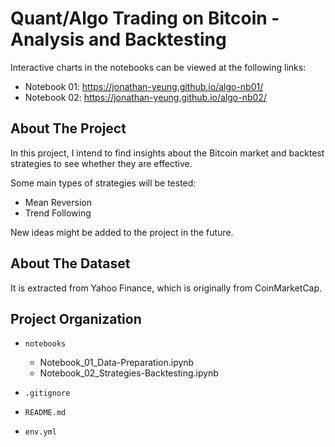 # Quant/Algo Trading on Bitcoin - Analysis and Backtesting

Interactive charts in the notebooks can be viewed at the following links:
- Notebook 01: https://jonathan-yeung.github.io/algo-nb01/
- Notebook 02: https://jonathan-yeung.github.io/algo-nb02/

## About The Project

In this project, I intend to find insights about the Bitcoin market and backtest strategies to see whether they are effective.

Some main types of strategies will be tested:
- Mean Reversion
- Trend Following

New ideas might be added to the project in the future.

## About The Dataset

It is extracted from Yahoo Finance, which is originally from CoinMarketCap.

## Project Organization

* `notebooks`
    - Notebook_01_Data-Preparation.ipynb
    - Notebook_02_Strategies-Backtesting.ipynb

* `.gitignore`

* `README.md`

* `env.yml`